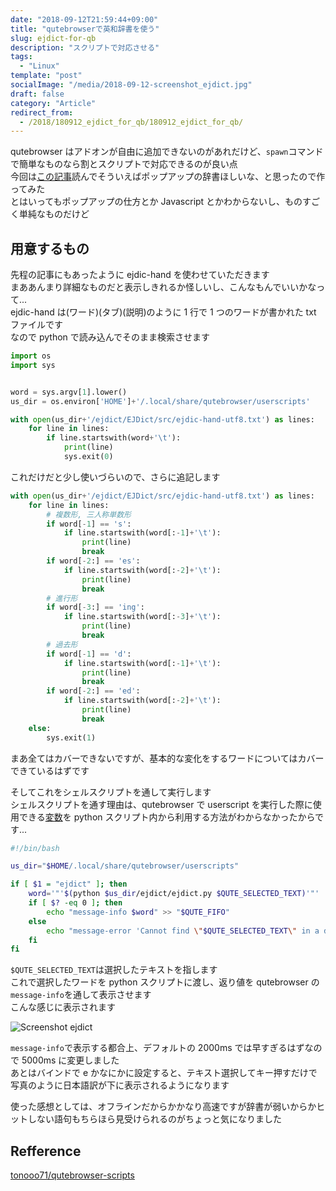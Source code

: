 ```yaml
---
date: "2018-09-12T21:59:44+09:00"
title: "qutebrowserで英和辞書を使う"
slug: ejdict-for-qb
description: "スクリプトで対応させる"
tags:
  - "Linux"
template: "post"
socialImage: "/media/2018-09-12-screenshot_ejdict.jpg"
draft: false
category: "Article"
redirect_from:
  - /2018/180912_ejdict_for_qb/180912_ejdict_for_qb/
---
```


qutebrowser はアドオンが自由に追加できないのがあれだけど、`spawn`コマンドで簡単なものなら割とスクリプトで対応できるのが良い点  
今回は[この記事](https://qiita.com/wtetsu/items/c43232c6c44918e977c9)読んでそういえばポップアップの辞書ほしいな、と思ったので作ってみた  
とはいってもポップアップの仕方とか Javascript とかわからないし、ものすごく単純なものだけど

## 用意するもの

先程の記事にもあったように ejdic-hand を使わせていただきます  
まああんまり詳細なものだと表示しきれるか怪しいし、こんなもんでいいかなって...  
ejdic-hand は(ワード)(タブ)(説明)のように 1 行で 1 つのワードが書かれた txt ファイルです  
なので python で読み込んでそのまま検索させます

```python
import os
import sys


word = sys.argv[1].lower()
us_dir = os.environ['HOME']+'/.local/share/qutebrowser/userscripts'

with open(us_dir+'/ejdict/EJDict/src/ejdic-hand-utf8.txt') as lines:
    for line in lines:
        if line.startswith(word+'\t'):
            print(line)
            sys.exit(0)
```

これだけだと少し使いづらいので、さらに追記します

```python
with open(us_dir+'/ejdict/EJDict/src/ejdic-hand-utf8.txt') as lines:
    for line in lines:
        # 複数形, 三人称単数形
        if word[-1] == 's':
            if line.startswith(word[:-1]+'\t'):
                print(line)
                break
        if word[-2:] == 'es':
            if line.startswith(word[:-2]+'\t'):
                print(line)
                break
        # 進行形
        if word[-3:] == 'ing':
            if line.startswith(word[:-3]+'\t'):
                print(line)
                break
        # 過去形
        if word[-1] == 'd':
            if line.startswith(word[:-1]+'\t'):
                print(line)
                break
        if word[-2:] == 'ed':
            if line.startswith(word[:-2]+'\t'):
                print(line)
                break
    else:
        sys.exit(1)
```

まあ全てはカバーできないですが、基本的な変化をするワードについてはカバーできているはずです

そしてこれをシェルスクリプトを通して実行します  
シェルスクリプトを通す理由は、qutebrowser で userscript を実行した際に使用できる[変数](https://github.com/qutebrowser/qutebrowser/blob/master/doc/userscripts.asciidoc)を python スクリプト内から利用する方法がわからなかったからです...

```bash
#!/bin/bash

us_dir="$HOME/.local/share/qutebrowser/userscripts"

if [ $1 = "ejdict" ]; then
    word='"'$(python $us_dir/ejdict/ejdict.py $QUTE_SELECTED_TEXT)'"'
    if [ $? -eq 0 ]; then
        echo "message-info $word" >> "$QUTE_FIFO"
    else
        echo "message-error 'Cannot find \"$QUTE_SELECTED_TEXT\" in a dictionary'" >> "$QUTE_FIFO"
    fi
fi
```

`$QUTE_SELECTED_TEXT`は選択したテキストを指します  
これで選択したワードを python スクリプトに渡し、返り値を qutebrowser の`message-info`を通して表示させます  
こんな感じに表示されます

![Screenshot ejdict](/media/2018-09-12-screenshot_ejdict.jpg)

`message-info`で表示する都合上、デフォルトの 2000ms では早すぎるはずなので 5000ms に変更しました  
あとはバインドで e かなにかに設定すると、テキスト選択してキー押すだけで写真のように日本語訳が下に表示されるようになります

使った感想としては、オフラインだからかかなり高速ですが辞書が弱いからかヒットしない語句もちらほら見受けられるのがちょっと気になりました

## Refference

[tonooo71/qutebrowser-scripts](https://github.com/tonooo71/qutebrowser-scripts)
